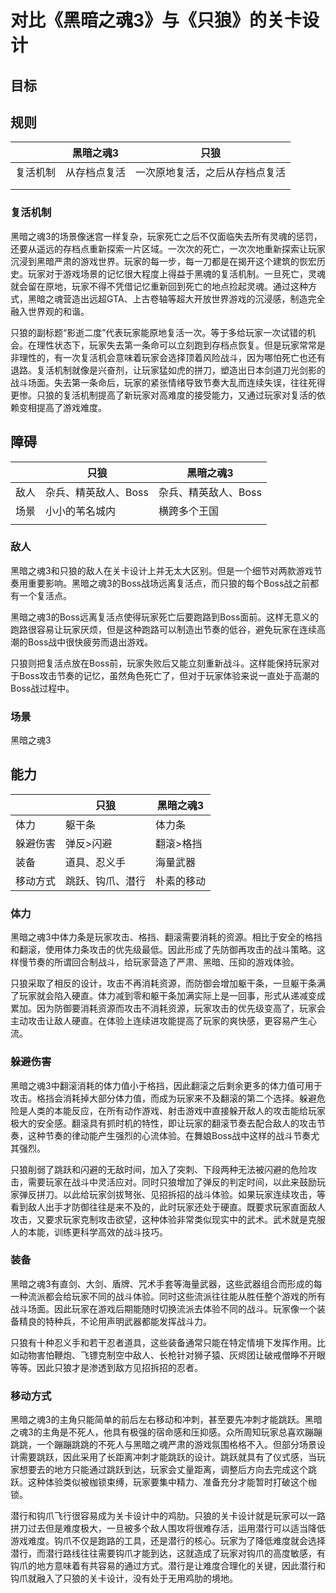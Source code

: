 # 对比《黑暗之魂3》与《只狼》的关卡设计

## 目标

## 规则

|          | 黑暗之魂3                     | 只狼                           |
| -------- | ------------------------------ | ------------ |
| 复活机制 | 从存档点复活 | 一次原地复活，之后从存档点复活 |
|          |                                |              |
|          |                                |              |

### 复活机制

黑暗之魂3的场景像迷宫一样复杂，玩家死亡之后不仅面临失去所有灵魂的惩罚，还要从遥远的存档点重新探索一片区域。一次次的死亡，一次次地重新探索让玩家沉浸到黑暗严肃的游戏世界。玩家的每一步，每一刀都是在揭开这个建筑的恢宏历史。玩家对于游戏场景的记忆很大程度上得益于黑魂的复活机制。一旦死亡，灵魂就会留在原地，玩家不得不凭借记忆重新回到死亡的地点捡起灵魂。通过这种方式，黑暗之魂营造出远超GTA、上古卷轴等超大开放世界游戏的沉浸感，制造完全融入世界观的和谐。

只狼的副标题“影逝二度”代表玩家能原地复活一次。等于多给玩家一次试错的机会。在理性状态下，玩家失去第一条命可以立刻跑到存档点恢复。但是玩家常常是非理性的，有一次复活机会意味着玩家会选择顶着风险战斗，因为哪怕死亡也还有退路。复活机制就像是兴奋剂，让玩家猛如虎的拼刀，塑造出日本剑道刀光剑影的战斗场面。失去第一条命后，玩家的紧张情绪导致节奏大乱而连续失误，往往死得更惨。只狼的复活机制提高了新玩家对高难度的接受能力，又通过玩家对复活的依赖变相提高了游戏难度。

## 障碍

|      | 只狼                 | 黑暗之魂3 |
| ---- | -------------------- | --------- |
| 敌人 | 杂兵、精英敌人、Boss |杂兵、精英敌人、Boss           |
| 场景 | 小小的苇名城内 | 横跨多个王国 |
|      |                      |           |

### 敌人

黑暗之魂3和只狼的敌人在关卡设计上并无太大区别。但是一个细节对两款游戏节奏用重要影响。黑暗之魂3的Boss战场远离复活点，而只狼的每个Boss战之前都有一个复活点。

黑暗之魂3的Boss远离复活点使得玩家死亡后要跑路到Boss面前。这样无意义的跑路很容易让玩家厌烦，但是这种跑路可以制造出节奏的低谷，避免玩家在连续高潮的Boss战中很快疲劳而退出游戏。

只狼则把复活点放在Boss前，玩家失败后又能立刻重新战斗。这样能保持玩家对于Boss攻击节奏的记忆，虽然角色死亡了，但对于玩家体验来说一直处于高潮的Boss战过程中。

### 场景

黑暗之魂3

## 能力

|          | 只狼             | 黑暗之魂3  |
| -------- | ---------------- | ---------- |
| 体力     | 躯干条           | 体力条     |
| 躲避伤害 | 弹反>闪避        | 翻滚>格挡  |
| 装备     | 道具、忍义手     | 海量武器   |
| 移动方式 | 跳跃、钩爪、潜行 | 朴素的移动 |

### 体力

黑暗之魂3中体力条是玩家攻击、格挡、翻滚需要消耗的资源。相比于安全的格挡和翻滚，使用体力条攻击的优先级最低。因此形成了先防御再攻击的战斗策略。这样慢节奏的所谓回合制战斗，给玩家营造了严肃、黑暗、压抑的游戏体验。

只狼采取了相反的设计，攻击不再消耗资源，而防御会增加躯干条，一旦躯干条满了玩家就会陷入硬直。体力减到零和躯干条加满实际上是一回事，形式从递减变成累加。因为防御要消耗资源而攻击不消耗资源，玩家攻击的优先级变高了，玩家会主动攻击让敌人硬直。在体验上连续进攻能提高了玩家的爽快感，更容易产生心流。

### 躲避伤害

黑暗之魂3中翻滚消耗的体力值小于格挡，因此翻滚之后剩余更多的体力值可用于攻击。格挡会消耗掉大部分体力值，而成为玩家来不及翻滚的第二个选择。躲避危险是人类的本能反应，在所有动作游戏、射击游戏中直接躲开敌人的攻击能给玩家极大的安全感。翻滚具有抓时机的特性，即让玩家的翻滚节奏去配合敌人的攻击节奏，这种节奏的律动能产生强烈的心流体验。在舞娘Boss战中这样的战斗节奏尤其强烈。

只狼削弱了跳跃和闪避的无敌时间，加入了突刺、下段两种无法被闪避的危险攻击，需要玩家在战斗中灵活应对。同时只狼增加了弹反的判定时间，以此来鼓励玩家弹反拼刀。以此给玩家剑拔弩张、见招拆招的战斗体验。如果玩家连续攻击，等看到敌人出手才防御往往是来不及的，此时玩家还处于硬直。既要求玩家直面敌人攻击，又要求玩家克制攻击欲望，这种体验非常类似现实中的武术。武术就是克服人的本能，训练更科学高效的战斗技巧。

### 装备

黑暗之魂3有直剑、大剑、盾牌、咒术手套等海量武器，这些武器组合而形成的每一种流派都会给玩家不同的战斗体验。同时这些流派往往能从胜任整个游戏的所有战斗场面。因此玩家在游戏后期能随时切换流派去体验不同的战斗。玩家像一个装备精良的特种兵，不论用声明武器都能发挥战斗力。

只狼有十种忍义手和若干忍者道具，这些装备通常只能在特定情境下发挥作用。比如动物害怕鞭炮、飞镖克制空中敌人、长枪针对狮子猿、灰烬团让破戒僧睁不开眼等等。因此只狼才是渗透到敌方见招拆招的忍者。

### 移动方式

黑暗之魂3的主角只能简单的前后左右移动和冲刺，甚至要先冲刺才能跳跃。黑暗之魂3的主角是不死人，他具有极强的宿命感和压抑感。众所周知玩家总喜欢蹦蹦跳跳，一个蹦蹦跳跳的不死人与黑暗之魂严肃的游戏氛围格格不入。但部分场景设计需要跳跃，因此采用了长距离冲刺才能跳跃的设计。跳跃就具有了仪式感，当玩家想要去的地方只能通过跳跃到达，玩家会丈量距离，调整后方向去完成这个跳跃。这种体验类似被枷锁束缚，玩家要集中精力、准备充分才能暂时打破这个枷锁。

潜行和钩爪飞行很容易成为关卡设计中的鸡肋。只狼的关卡设计就是玩家可以一路拼刀过去但是难度极大，一旦被多个敌人围攻将很难存活，运用潜行可以适当降低游戏难度。钩爪不仅是跑路的工具，还是潜行的核心。玩家为了降低难度就会选择潜行，而潜行路线往往需要钩爪才能到达，这就造成了玩家对钩爪的高度敏感，有钩爪的地方意味着有共容易的通过方式。潜行是让难度合理化的关键，因此潜行和钩爪就融入了只狼的关卡设计，没有处于无用鸡肋的境地。

